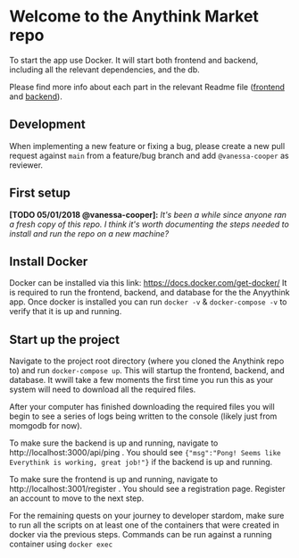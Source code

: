 # Welcome to the Anythink Market repo

To start the app use Docker. It will start both frontend and backend, including all the relevant dependencies, and the db.

Please find more info about each part in the relevant Readme file ([frontend](frontend/readme.md) and [backend](backend/README.md)).

## Development

When implementing a new feature or fixing a bug, please create a new pull request against `main` from a feature/bug branch and add `@vanessa-cooper` as reviewer.

## First setup

**[TODO 05/01/2018 @vanessa-cooper]:** _It's been a while since anyone ran a fresh copy of this repo. I think it's worth documenting the steps needed to install and run the repo on a new machine?_


## Install Docker
Docker can be installed via this link: https://docs.docker.com/get-docker/
It is required to run the frontend, backend, and database for the the Anyythink app.
Once docker is installed you can run `docker -v` & `docker-compose -v` to verify that it is up and running.


## Start up the project
Navigate to the project root directory (where you cloned the Anythink repo to) and run `docker-compose up`. 
This will startup the frontend, backend, and database. It wwill take a few moments the first time you run this
as your system will need to download all the required files.

After your computer has finished downloading the required files you will begin to see a series of logs being written to the console (likely just from momgodb for now).

To make sure the backend is up and running, navigate to http://localhost:3000/api/ping . You should see `{"msg":"Pong! Seems like Everythink is working, great job!"}` if the backend is up and running.

To make sure the frontend is up and running, navigate to http://localhost:3001/register . You should see a registration page. Register an account to move to the next step.

For the remaining quests on your journey to developer stardom, make sure to run all the scripts on at least one of the containers that were created in docker via the previous steps.
Commands can be run against a running container using `docker exec`
